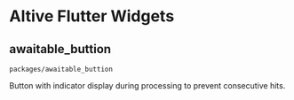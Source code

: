 # Altive Flutter Widgets

## awaitable_buttion

`packages/awaitable_buttion`

Button with indicator display during processing to prevent consecutive hits.